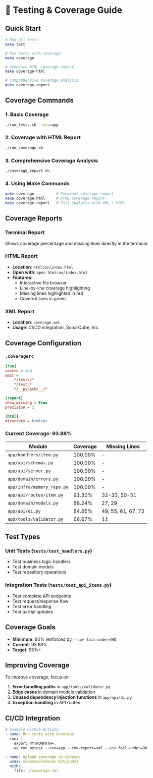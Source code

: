 # 🧪 Testing & Coverage Guide

## Quick Start

```bash
# Run all tests
make test

# Run tests with coverage
make coverage

# Generate HTML coverage report
make coverage-html

# Comprehensive coverage analysis
make coverage-report
```

## Coverage Commands

### 1. Basic Coverage

```bash
./run_tests.sh --cov=app
```

### 2. Coverage with HTML Report

```bash
./run_coverage.sh
```

### 3. Comprehensive Coverage Analysis

```bash
./coverage_report.sh
```

### 4. Using Make Commands

```bash
make coverage          # Terminal coverage report
make coverage-html     # HTML coverage report
make coverage-report   # Full analysis with XML + HTML
```

## Coverage Reports

### Terminal Report

Shows coverage percentage and missing lines directly in the terminal.

### HTML Report

- **Location**: `htmlcov/index.html`
- **Open with**: `open htmlcov/index.html`
- **Features**:
  - Interactive file browser
  - Line-by-line coverage highlighting
  - Missing lines highlighted in red
  - Covered lines in green

### XML Report

- **Location**: `coverage.xml`
- **Usage**: CI/CD integration, SonarQube, etc.

## Coverage Configuration

### `.coveragerc`

```ini
[run]
source = app
omit =
    */tests/*
    */test_*
    */__pycache__/*

[report]
show_missing = True
precision = 2

[html]
directory = htmlcov
```

### Current Coverage: **93.88%**

| Module                     | Coverage | Missing Lines      |
| -------------------------- | -------- | ------------------ |
| `app/handlers/item.py`     | 100.00%  | -                  |
| `app/api/schemas.py`       | 100.00%  | -                  |
| `app/api/server.py`        | 100.00%  | -                  |
| `app/domain/errors.py`     | 100.00%  | -                  |
| `app/infra/memory_repo.py` | 100.00%  | -                  |
| `app/api/routes/item.py`   | 91.30%   | 32-33, 50-51       |
| `app/domain/models.py`     | 88.24%   | 27, 29             |
| `app/api/di.py`            | 84.85%   | 49, 55, 61, 67, 73 |
| `app/tools/validator.py`   | 66.67%   | 11                 |

## Test Types

### Unit Tests (`tests/test_handlers.py`)

- Test business logic handlers
- Test domain models
- Test repository operations

### Integration Tests (`tests/test_api_items.py`)

- Test complete API endpoints
- Test request/response flow
- Test error handling
- Test partial updates

## Coverage Goals

- **Minimum**: 90% (enforced by `--cov-fail-under=90`)
- **Current**: 93.88%
- **Target**: 95%+

## Improving Coverage

To improve coverage, focus on:

1. **Error handling paths** in `app/tools/validator.py`
2. **Edge cases** in domain models validation
3. **Unused dependency injection functions** in `app/api/di.py`
4. **Exception handling** in API routes

## CI/CD Integration

```yaml
# Example GitHub Actions
- name: Run tests with coverage
  run: |
    export PYTHONPATH=.
    uv run pytest --cov=app --cov-report=xml --cov-fail-under=90

- name: Upload coverage to Codecov
  uses: codecov/codecov-action@v3
  with:
    file: ./coverage.xml
```
